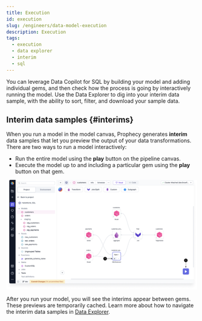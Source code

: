 ```yaml
---
title: Execution
id: execution
slug: /engineers/data-model-execution
description: Execution
tags:
  - execution
  - data explorer
  - interim
  - sql
---
```


You can leverage Data Copilot for SQL by building your model and adding individual gems, and then check how the process is going by interactively running the model. Use the Data Explorer to dig into your interim data sample, with the ability to sort, filter, and download your sample data.

## Interim data samples {#interims}

When you run a model in the model canvas, Prophecy generates **interim** data samples that let you preview the output of your data transformations. There are two ways to run a model interactively:

- Run the entire model using the **play** button on the pipeline canvas.
- Execute the model up to and including a particular gem using the **play** button on that gem.

![Interactive run options](img/interactive-execution-sql.png)

After you run your model, you will see the interims appear between gems. These previews are temporarily cached. Learn more about how to navigate the interim data samples in [Data Explorer](/analysts/data-explorer).
